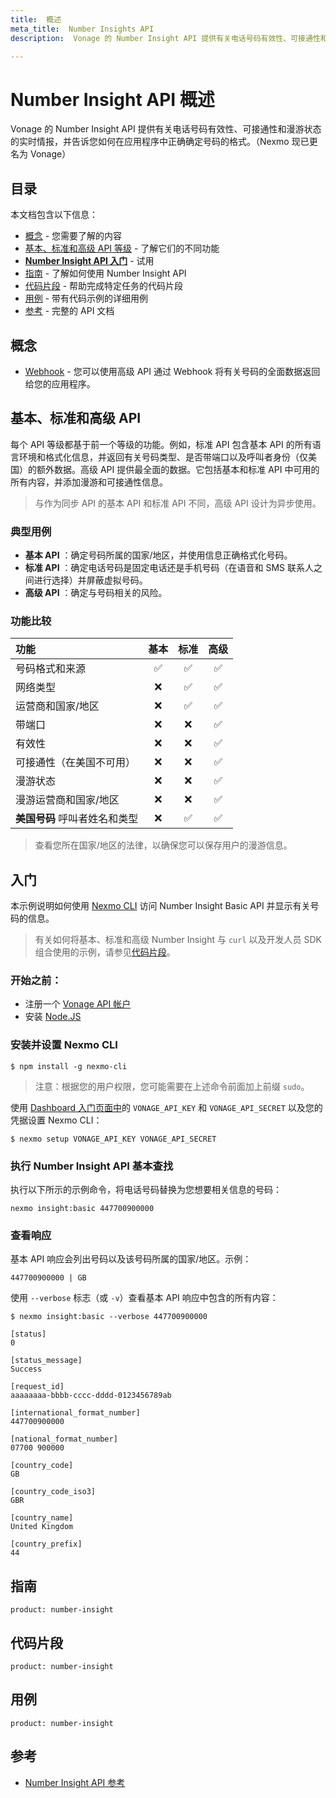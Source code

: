 ```yaml
---
title:  概述
meta_title:  Number Insights API
description:  Vonage 的 Number Insight API 提供有关电话号码有效性、可接通性和漫游状态的实时情报，并告诉您如何在应用程序中正确格式化号码。（Nexmo 现已更名为 Vonage）

---
```



Number Insight API 概述
=====================

Vonage 的 Number Insight API 提供有关电话号码有效性、可接通性和漫游状态的实时情报，并告诉您如何在应用程序中正确确定号码的格式。（Nexmo 现已更名为 Vonage）

目录
---

本文档包含以下信息：

* [概念](#concepts) - 您需要了解的内容
* [基本、标准和高级 API 等级](#basic-standard-and-advanced-apis) - 了解它们的不同功能
* **[Number Insight API 入门](#getting-started)** - 试用
* [指南](#guides) - 了解如何使用 Number Insight API
* [代码片段](#code-snippets) - 帮助完成特定任务的代码片段
* [用例](#use-cases) - 带有代码示例的详细用例
* [参考](#reference) - 完整的 API 文档

概念
---

* [Webhook](/concepts/guides/webhooks) - 您可以使用高级 API 通过 Webhook 将有关号码的全面数据返回给您的应用程序。

基本、标准和高级 API
------------

每个 API 等级都基于前一个等级的功能。例如，标准 API 包含基本 API 的所有语言环境和格式化信息，并返回有关号码类型、是否带端口以及呼叫者身份（仅美国）的额外数据。高级 API 提供最全面的数据。它包括基本和标准 API 中可用的所有内容，并添加漫游和可接通性信息。

> 与作为同步 API 的基本 API 和标准 API 不同，高级 API 设计为异步使用。

### 典型用例

* **基本 API** ：确定号码所属的国家/地区，并使用信息正确格式化号码。
* **标准 API** ：确定电话号码是固定电话还是手机号码（在语音和 SMS 联系人之间进行选择）并屏蔽虚拟号码。
* **高级 API** ：确定与号码相关的风险。

### 功能比较

| 功能                | 基本 | 标准 | 高级 |
|:------------------|:--:|:--:|:--:|
| 号码格式和来源           | ✅  | ✅  | ✅  |
| 网络类型              | ❌  | ✅  | ✅  |
| 运营商和国家/地区         | ❌  | ✅  | ✅  |
| 带端口               | ❌  | ❌  | ✅  |
| 有效性               | ❌  | ❌  | ✅  |
| 可接通性（在美国不可用）      | ❌  | ❌  | ✅  |
| 漫游状态              | ❌  | ❌  | ✅  |
| 漫游运营商和国家/地区       | ❌  | ❌  | ✅  |
| **美国号码** 呼叫者姓名和类型 | ❌  | ✅  | ✅  |

> 查看您所在国家/地区的法律，以确保您可以保存用户的漫游信息。

入门
---

本示例说明如何使用 [Nexmo CLI](/tools) 访问 Number Insight Basic API 并显示有关号码的信息。

> 有关如何将基本、标准和高级 Number Insight 与 `curl` 以及开发人员 SDK 组合使用的示例，请参见[代码片段](#code-snippets)。

### 开始之前：

* 注册一个 [Vonage API 帐户](https://dashboard.nexmo.com/signup)
* 安装 [Node.JS](https://nodejs.org/en/download/)

### 安装并设置 Nexmo CLI
````
$ npm install -g nexmo-cli
````
> 注意：根据您的用户权限，您可能需要在上述命令前面加上前缀 `sudo`。

使用 [Dashboard 入门页面中](https://dashboard.nexmo.com/getting-started-guide)的 `VONAGE_API_KEY` 和 `VONAGE_API_SECRET` 以及您的凭据设置 Nexmo CLI：
````
$ nexmo setup VONAGE_API_KEY VONAGE_API_SECRET
````
### 执行 Number Insight API 基本查找

执行以下所示的示例命令，将电话号码替换为您想要相关信息的号码：
````
nexmo insight:basic 447700900000
````
### 查看响应

基本 API 响应会列出号码以及该号码所属的国家/地区。示例：
````
447700900000 | GB
````
使用 `--verbose` 标志（或 `-v`）查看基本 API 响应中包含的所有内容：
````
$ nexmo insight:basic --verbose 447700900000

[status]
0

[status_message]
Success

[request_id]
aaaaaaaa-bbbb-cccc-dddd-0123456789ab

[international_format_number]
447700900000

[national_format_number]
07700 900000

[country_code]
GB

[country_code_iso3]
GBR

[country_name]
United Kingdom

[country_prefix]
44
````
指南
---

```concept_list
product: number-insight
```

代码片段
----

```code_snippet_list
product: number-insight
```

用例
---

```use_cases
product: number-insight
```

参考
---

* [Number Insight API 参考](/api/number-insight)

